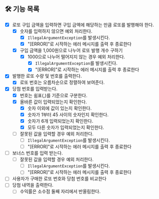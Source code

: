 ## 🛠 기능 목록
- [x] 로또 구입 금액을 입력하면 구입 금액에 해당하는 만큼 로또를 발행해야 한다.
  - [x] 숫자를 입력하지 않으면 예외 처리한다.
    - [x] `IllegalArgumentException`를 발생시킨다.
    - [x] "[ERROR]"로 시작하는 에러 메시지를 출력 후 종료한다
  - [x] 구입 금액을 1,000원으로 나누어 로또 발행 개수 구하기
    - [x] 1000으로 나누어 떨어지지 않는 경우 예외 처리한다.
      - [x] `IllegalArgumentException`를 발생시킨다.
      - [x] "[ERROR]"로 시작하는 에러 메시지를 출력 후 종료한다
- [x] 발행한 로또 수량 및 번호를 출력한다.
  - [x] 로또 번호는 오름차순으로 정렬하여 보여준다.
- [x] 당첨 번호를 입력받는다.
  - [x] 번호는 쉼표(,)를 기준으로 구분한다.
  - [x] 올바른 값이 입력되었는지 확인한다.
    - [x] 숫자 이외에 값이 있는지 확인한다.
    - [x] 숫자가 1부터 45 사이의 숫자인지 확인한다.
    - [x] 숫자가 6개 입력되었는지 확인한다.
    - [x] 모두 다른 숫자가 입력되었는지 확인한다.
  - [ ] 잘못된 값을 입력할 경우 예외 처리한다.
    - [ ] `IllegalArgumentException`를 발생시킨다.
    - [ ] "[ERROR]"로 시작하는 에러 메시지를 출력 후 종료한다
- [ ] 보너스 번호를 입력 받는다.
  - [ ] 잘못된 값을 입력할 경우 예외 처리한다.
    - [ ] `IllegalArgumentException`를 발생시킨다.
    - [ ] "[ERROR]"로 시작하는 에러 메시지를 출력 후 종료한다
- [ ] 사용자가 구매한 로또 번호와 당첨 번호를 비교한다
- [ ] 당첨 내역을 출력한다.
  - [ ] 수익률은 소수점 둘째 자리에서 반올림한다.
